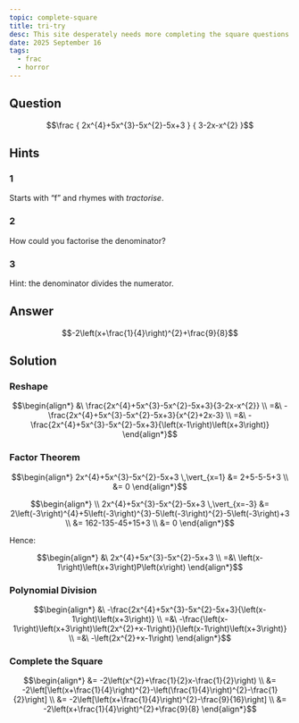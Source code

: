 ```yaml
---
topic: complete-square
title: tri-try
desc: This site desperately needs more completing the square questions lmao. Unfortunately they’re just not that interesting. Maybe I should make some wordy questions...?
date: 2025 September 16
tags:
  - frac
  - horror
---
```



## Question
```math
\frac
  { 2x^{4}+5x^{3}-5x^{2}-5x+3 }
  { 3-2x-x^{2} }
```


## Hints

### 1
Starts with “f” and rhymes with *tractorise*.

### 2
How could you factorise the denominator?

### 3
Hint: the denominator divides the numerator.


## Answer
```math
-2\left(x+\frac{1}{4}\right)^{2}+\frac{9}{8}
```


## Solution

### Reshape
```math
\begin{align*}
  &\ \frac{2x^{4}+5x^{3}-5x^{2}-5x+3}{3-2x-x^{2}}
  \\ =&\ -\frac{2x^{4}+5x^{3}-5x^{2}-5x+3}{x^{2}+2x-3}
  \\ =&\ -\frac{2x^{4}+5x^{3}-5x^{2}-5x+3}{\left(x-1\right)\left(x+3\right)}
\end{align*}
```

### Factor Theorem
```math
\begin{align*}
  2x^{4}+5x^{3}-5x^{2}-5x+3 \,\vert_{x=1} &= 2+5-5-5+3
  \\ &= 0
\end{align*}
```

```math
\begin{align*}
  \\ 2x^{4}+5x^{3}-5x^{2}-5x+3 \,\vert_{x=-3} &= 2\left(-3\right)^{4}+5\left(-3\right)^{3}-5\left(-3\right)^{2}-5\left(-3\right)+3
  \\ &= 162-135-45+15+3
  \\ &= 0
\end{align*}
```

Hence:

```math
\begin{align*}
  &\ 2x^{4}+5x^{3}-5x^{2}-5x+3
  \\ =&\ \left(x-1\right)\left(x+3\right)P\left(x\right)
\end{align*}
```

### Polynomial Division
```math
\begin{align*}
  &\ -\frac{2x^{4}+5x^{3}-5x^{2}-5x+3}{\left(x-1\right)\left(x+3\right)}
  \\ =&\ -\frac{\left(x-1\right)\left(x+3\right)\left(2x^{2}+x-1\right)}{\left(x-1\right)\left(x+3\right)}
  \\ =&\ -\left(2x^{2}+x-1\right)
\end{align*}
```

### Complete the Square
```math
\begin{align*}
  &= -2\left(x^{2}+\frac{1}{2}x-\frac{1}{2}\right)
  \\ &= -2\left[\left(x+\frac{1}{4}\right)^{2}-\left(\frac{1}{4}\right)^{2}-\frac{1}{2}\right]
  \\ &= -2\left[\left(x+\frac{1}{4}\right)^{2}-\frac{9}{16}\right]
  \\ &= -2\left(x+\frac{1}{4}\right)^{2}+\frac{9}{8}
\end{align*}
```
